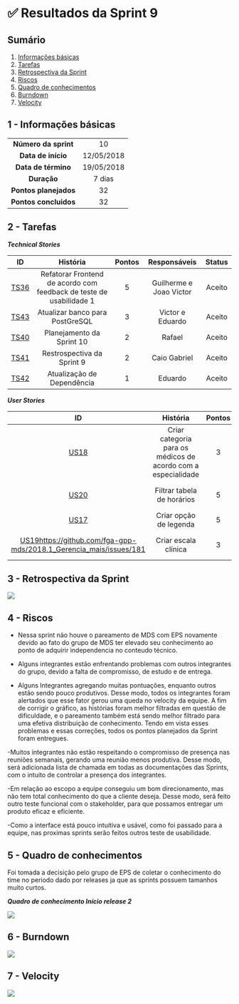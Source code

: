 

# ✅ Resultados da Sprint 9

## Sumário

1. [Informações básicas](#1---informações-básicas)
1. [Tarefas](#2---tarefas)
1. [Retrospectiva da Sprint](#3---retrospectiva-da-sprint)
1. [Riscos](#4---riscos)
1. [Quadro de conhecimentos](#5---quadro-de-conhecimentos)
1. [Burndown](#6---burndown)
1. [Velocity](#7---velocity)

## 1 - Informações básicas

| | |
|:--:|:--:|
|**Número da sprint**|10|
|**Data de início**|12/05/2018|
|**Data de término**|19/05/2018|
|**Duração**|7 dias|
|**Pontos planejados**|32|
|**Pontos concluidos**|32|


## 2 - Tarefas

***Technical Stories***


|ID|História|Pontos|Responsáveis|Status|
|:-:|:-----:|:----:|:----------:|:----:|
|[TS36](https://github.com/fga-gpp-mds/2018.1_Gerencia_mais/issues/155)| Refatorar Frontend de acordo com feedback de teste de usabilidade 1 |  5 | Guilherme e Joao Victor| Aceito  |
|[TS43](https://github.com/fga-gpp-mds/2018.1_Gerencia_mais/issues/193)| Atualizar banco para PostGreSQL | 3 | Victor e Eduardo | Aceito |
|[TS40](https://github.com/fga-gpp-mds/2018.1_Gerencia_mais/issues/178)| Planejamento da Sprint 10 | 2 | Rafael | Aceito     |
|[TS41](https://github.com/fga-gpp-mds/2018.1_Gerencia_mais/issues/184)| Restrospectiva da Sprint 9 | 2 | Caio Gabriel            | Aceito     |
|[TS42](https://github.com/fga-gpp-mds/2018.1_Gerencia_mais/issues/188)| Atualização de Dependência | 1 |  Eduardo           | Aceito     |



***User Stories***

|ID|História|Pontos|Responsáveis|Status|
|:-:|:-----:|:----:|:----------:|:----:|
|[US18](https://github.com/fga-gpp-mds/2018.1_Gerencia_mais/issues/180)| Criar categoria para os médicos de acordo com a especialidade | 3 | Victor e Joao Victor | Aceito     |
|[US20](https://github.com/fga-gpp-mds/2018.1_Gerencia_mais/issues/182)| Filtrar tabela de horários | 5 | Caio Beleza, Adrielly e Guilherme | Aceito |
|[US17](https://github.com/fga-gpp-mds/2018.1_Gerencia_mais/issues/179)| Criar opção de legenda | 5 | Victor e Joao Victor | Aceito |
|[US19]()https://github.com/fga-gpp-mds/2018.1_Gerencia_mais/issues/181| Criar escala clínica | 3 | Caio Beleza, Adrielly e Guilherme | Aceito |




## 3 - Retrospectiva da Sprint

<img src="{{site.baseurl }}/documentos/imagens/Sprint9/retrospectiva_s10.png">

## 4 - Riscos

- Nessa sprint não houve o pareamento de MDS com EPS novamente devido ao fato do grupo de MDS ter elevado seu conhecimento ao ponto de adquirir independencia no conteudo técnico.

- Alguns integrantes estão enfrentando problemas com outros integrantes do grupo, devido a falta de compromisso, de estudo e de entrega. 

- Alguns Integrantes agregando muitas pontuações, enquanto outros estão sendo pouco produtivos. Desse modo, todos os integrantes foram alertados que esse fator gerou uma queda no velocity da equipe. A fim de corrigir o gráfico, as histórias foram melhor filtradas em questão de dificuldade, e o pareamento também está sendo melhor filtrado para uma efetiva distribuição de conhecimento. Tendo em vista esses problemas e essas correções, todos os pontos planejados da Sprint foram entregues.

-Muitos integrantes não estão respeitando o compromisso de presença nas reuniões semanais, gerando uma reunião menos produtiva. Desse modo, será adicionada lista de chamada em todas as documentações das Sprints, com o intuito de controlar a presença dos integrantes.

-Em relação ao escopo a equipe conseguiu um bom direcionamento, mas não tem total conhecimento do que a cliente deseja. Desse modo, será feito outro teste funcional com o stakeholder, para que possamos entregar um produto eficaz e eficiente.

-Como a interface está pouco intuitiva e usável, como foi passado para a equipe, nas proximas sprints serão feitos outros teste de usabilidade.


## 5 - Quadro de conhecimentos

Foi tomada a decisição pelo grupo de EPS de coletar o conhecimento do time no periodo dado por releases ja que as sprints possuem tamanhos muito curtos.

***Quadro de conhecimento Início release 2***

<img src="{{site.baseurl}}/documentos/imagens/Sprint8/conhecimento_s8.png">

## 6 - Burndown

<img src="{{site.baseurl }}/documentos/imagens/Sprint9/burndown_s11.png">



## 7 - Velocity

<img src="{{site.baseurl }}/documentos/imagens/Sprint9/velocity_s11.png">

